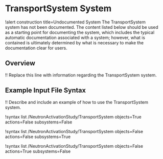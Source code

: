 # TransportSystem System

!alert construction title=Undocumented System
The TransportSystem system has not been documented. The content listed below should be used as a starting
point for documenting the system, which includes the typical automatic documentation associated with
a system; however, what is contained is ultimately determined by what is necessary to make the
documentation clear for users.

## Overview

!! Replace this line with information regarding the TransportSystem system.

## Example Input File Syntax

!! Describe and include an example of how to use the TransportSystem system.

!syntax list /NeutronActivationStudy/TransportSystem objects=True actions=False subsystems=False

!syntax list /NeutronActivationStudy/TransportSystem objects=False actions=False subsystems=True

!syntax list /NeutronActivationStudy/TransportSystem objects=False actions=True subsystems=False

